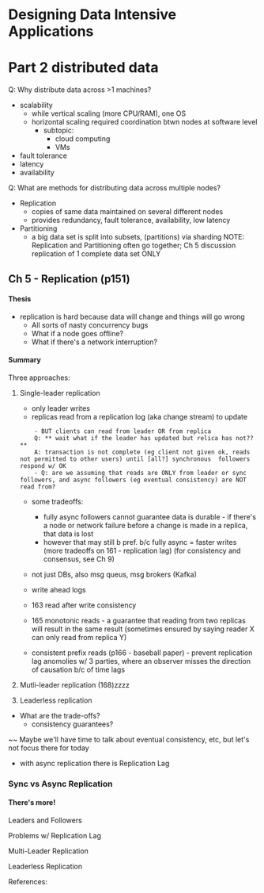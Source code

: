 # Designing Data Intensive Applications

# Part 2 distributed data

Q: Why distribute data across >1 machines?

- scalability
	- while vertical scaling (more CPU/RAM), one OS 
	- horizontal scaling required coordination btwn nodes at software level 
		- subtopic: 
			- cloud computing
			- VMs
- fault tolerance
- latency
- availability

Q: What are methods for distributing data across multiple nodes?
- Replication
	- copies of same data maintained on several different nodes
	- provides redundancy, fault tolerance, availability, low latency 
- Partitioning 
	- a big data set is split into subsets, (partitions) via sharding
NOTE: Replication and Partitioning often go together;
Ch 5 discussion replication of 1 complete data set ONLY

## Ch 5 - Replication (p151)

#### Thesis

- replication is hard because data will change and things will go wrong
	- All sorts of nasty concurrency bugs
	- What if a node goes offline?
	- What if there's a network interruption?

#### Summary

Three approaches:

1. Single-leader replication
	- only leader writes
	- replicas read from a replication log (aka change stream) to update
	```	
		- BUT clients can read from leader OR from replica
		Q: ** wait what if the leader has updated but relica has not?? ** 
		A: transaction is not complete (eg client not given ok, reads not permitted to other users) until [all?] synchronous  followers respond w/ OK
		- Q: are we assuming that reads are ONLY from leader or sync followers, and async followers (eg eventual consistency) are NOT read from?
	```
	- some tradeoffs:
		- fully async followers cannot guarantee data is durable - if there's a node or network failure before a change is made in a replica, that data is lost
		- however that may still b pref. b/c fully async = faster writes
		(more tradeoffs on 161 - replication lag) 
	(for consistency and consensus, see Ch 9)

	- not just DBs, also msg queus, msg brokers (Kafka)

	- write ahead logs
	- 163 read after write consistency
	- 165 monotonic reads - a guarantee that reading from two replicas will result in the same result (sometimes ensured by saying reader X can only read from replica Y)
	- consistent prefix reads (p166 - baseball paper) - prevent replication lag anomolies w/ 3 parties, where an observer misses the direction of causation b/c of time lags



2. Mutli-leader replication (168)zzzz
3. Leaderless replication



- What are the trade-offs?
	- consistency guarantees?

~~
Maybe we'll have time to talk about eventual consistency, etc, but let's not focus there for today
- with async replication there is Replication Lag

### Sync vs Async Replication
 


#### There's more!

Leaders and Followers

Problems w/ Replication Lag

Multi-Leader Replication

Leaderless Replication

References:


